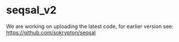 # seqsal_v2
We are working on uploading the latest code, for earlier version see:
https://github.com/sokrypton/seqsal
